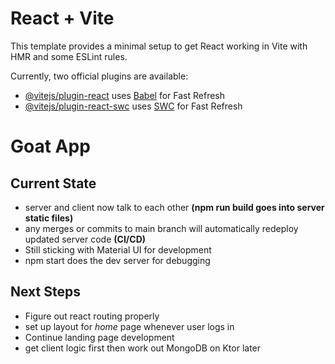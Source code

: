 # React + Vite

This template provides a minimal setup to get React working in Vite with HMR and some ESLint rules.

Currently, two official plugins are available:

- [@vitejs/plugin-react](https://github.com/vitejs/vite-plugin-react/blob/main/packages/plugin-react/README.md) uses [Babel](https://babeljs.io/) for Fast Refresh
- [@vitejs/plugin-react-swc](https://github.com/vitejs/vite-plugin-react-swc) uses [SWC](https://swc.rs/) for Fast Refresh

# Goat App
## Current State
- server and client now talk to each other **(npm run build goes into server static files)**
- any merges or commits to main branch will automatically redeploy updated server code **(CI/CD)**
- Still sticking with Material UI for development
- npm start does the dev server for debugging

## Next Steps
- Figure out react routing properly
- set up layout for *home* page whenever user logs in
- Continue landing page development
- get client logic first then work out MongoDB on Ktor later
